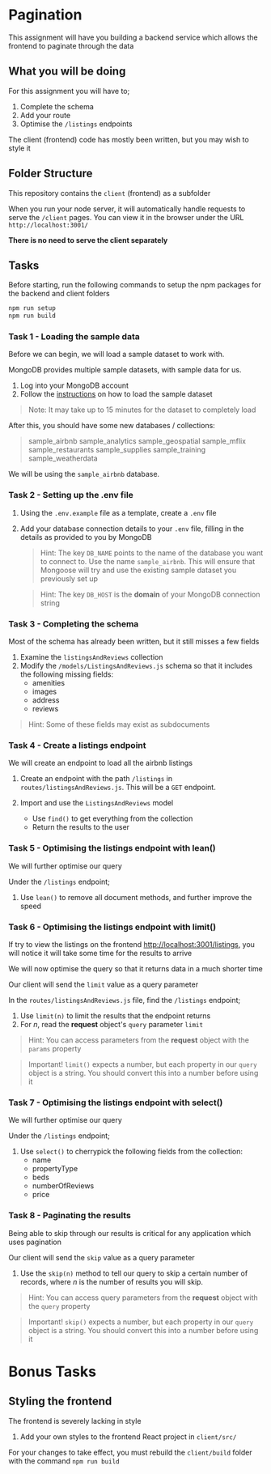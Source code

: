 # Pagination

This assignment will have you building a backend service which allows the frontend to paginate through the data

## What you will be doing

For this assignment you will have to;

1. Complete the schema
2. Add your route
3. Optimise the `/listings` endpoints

The client (frontend) code has mostly been written, but you may wish to style it

## Folder Structure

This repository contains the `client` (frontend) as a subfolder

When you run your node server, it will automatically handle requests to serve the `/client` pages. You can view it in the browser under the URL `http://localhost:3001/`

**There is no need to serve the client separately**

## Tasks

Before starting, run the following commands to setup the npm packages for the backend and client folders

```bash
npm run setup
npm run build
```

### Task 1 - Loading the sample data

Before we can begin, we will load a sample dataset to work with.

MongoDB provides multiple sample datasets, with sample data for us.

1. Log into your MongoDB account
2. Follow the [instructions](https://docs.atlas.mongodb.com/sample-data/) on how to load the sample dataset

> Note: It may take up to 15 minutes for the dataset to completely load

After this, you should have some new databases / collections:

> sample_airbnb
> sample_analytics
> sample_geospatial
> sample_mflix
> sample_restaurants
> sample_supplies
> sample_training
> sample_weatherdata

We will be using the `sample_airbnb` database.

### Task 2 - Setting up the .env file

1. Using the `.env.example` file as a template, create a `.env` file

2. Add your database connection details to your `.env` file, filling in the details as provided to you by MongoDB
   > Hint: The key `DB_NAME` points to the name of the database you want to connect to. Use the name `sample_airbnb`. This will ensure that Mongoose will try and use the existing sample dataset you previously set up

   > Hint: The key `DB_HOST` is the **domain** of your MongoDB connection string

### Task 3 - Completing the schema

Most of the schema has already been written, but it still misses a few fields

1. Examine the `listingsAndReviews` collection
2. Modify the `/models/ListingsAndReviews.js` schema so that it includes the following missing fields:
   - amenities
   - images
   - address
   - reviews

> Hint: Some of these fields may exist as subdocuments

### Task 4 - Create a listings endpoint

We will create an endpoint to load all the airbnb listings

1. Create an endpoint with the path `/listings` in `routes/listingsAndReviews.js`. This will be a `GET` endpoint.

2. Import and use the `ListingsAndReviews` model
   - Use `find()` to get everything from the collection
   - Return the results to the user

### Task 5 - Optimising the listings endpoint with lean()

We will further optimise our query

Under the `/listings` endpoint;

1. Use `lean()` to remove all document methods, and further improve the speed

### Task 6 - Optimising the listings endpoint with limit()

If try to view the listings on the frontend [http://localhost:3001/listings](http://localhost:3001/listings), you will notice it will take some time for the results to arrive

We will now optimise the query so that it returns data in a much shorter time

Our client will send the `limit` value as a query parameter

In the `routes/listingsAndReviews.js` file, find the `/listings` endpoint;

1. Use `limit(n)` to limit the results that the endpoint returns
2. For _n_, read the **request** object's `query` parameter `limit`

> Hint: You can access parameters from the **request** object with the `params` property

> Important! `limit()` expects a number, but each property in our `query` object is a string. You should convert this into a number before using it

### Task 7 - Optimising the listings endpoint with select()

We will further optimise our query

Under the `/listings` endpoint;

1. Use `select()` to cherrypick the following fields from the collection:
   - name
   - propertyType
   - beds
   - numberOfReviews
   - price

### Task 8 - Paginating the results

Being able to skip through our results is critical for any application which uses pagination

Our client will send the `skip` value as a query parameter

1. Use the `skip(n)` method to tell our query to skip a certain number of records, where _n_ is the number of results you will skip.

> Hint: You can access query parameters from the **request** object with the `query` property

> Important! `skip()` expects a number, but each property in our `query` object is a string. You should convert this into a number before using it

# Bonus Tasks

## Styling the frontend

The frontend is severely lacking in style

1. Add your own styles to the frontend React project in `client/src/`

For your changes to take effect, you must rebuild the `client/build` folder with the command `npm run build`
